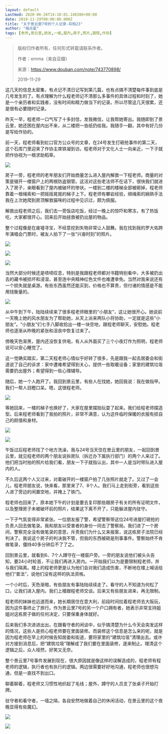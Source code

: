 ```yaml
---
layout: default
Lastmod: 2020-06-26T14:10:01.148386+00:00
date: 2019-11-29T00:00:00.000Z
title: "关于景云里7号的个人记录-存档23"
author: "端点星"
tags: [老师,景云里,朋友,一楼,屋内,房子,照片,跟程,作协]
---
```


> 版权归作者所有，任何形式转载请联系作者。
> 
> 作者：emma（来自豆瓣）
> 
> 来源：https://www.douban.com/note/743770898/
> 
> 2019-11-29

这几天的信息太密集，有点记不清日记写到第几篇，也有点搞不清楚每件事到底是几号发生的了。有点理解为什么程老师记不清那么多事件的具体过程和时刻了，她是一个亲历者和实践者，没有时间和精力做当下的记录。所以尽管这几天很累，还是很有必要随时记录。

昨天一早，程老师一口气写了十多封信，发我微信，让我帮她寄出。我随即到了景云里，她还困在屋内出不来，从二楼把一沓纸扔给我。我随手一翻，其中有好几份是写给作协的。

前一天，程老师看到虹口官方公众号的文章，在24号发生打砸抢事件的第二天，这个石库门里迎来了作协主席铁凝到访。程老师对于文化人士一向亲近，一下子就把作协视为一根求助稻草。

![](https://images.weserv.nl/?url=https%3A//ftp.bmp.ovh/imgs/2019/12/5717baccd7fab495.webp)

房子一旁，程老师的老年朋友们开始商量怎么进入屋内解救一下程老师。商量的对策是锯开一楼窗户上的两根防盗钢管。这活对这些老法师不在话下，很快我们就进入了房子，亲眼看到了屋内被破坏的惨状。一楼到二楼的楼梯全部被砸掉，程老师靠着一根绳索和一把摇摇晃晃的梯子上下。程老师有攀岩经验，绑绳索的娴熟手法我在上次她爬到房顶解救猫咪的过程中见识过，颇为佩服。

解救出程老师之后，我们去一旁饭店吃饭，经过一晚上的惊吓和寒冻，有了热饭吃，大家都很开心。回来后开始拯救被扔出屋的物品。

整个过程像是在废墟寻宝，不经意挖到失物非常让人鼓舞。我在找到我的罗大佑跨年演唱会门票时，被友人拍下了一张“兴奋时刻”的照片。

![](https://images.weserv.nl/?url=https%3A//ftp.bmp.ovh/imgs/2019/12/1762307b77f4bff3.webp)

![](https://images.weserv.nl/?url=https%3A//ftp.bmp.ovh/imgs/2019/12/dc90ad80d0870172.webp)

![](https://images.weserv.nl/?url=https%3A//ftp.bmp.ovh/imgs/2019/12/e8bf422614f76914.webp)

当然大部分时候还是啧啧叹息，特别是我跟程老师都对书籍特别看中，大多被扔出去的藏书被损坏和浸湿，甚至连中央精神红色文件也难遭幸免。当然对我来说还有一个损失就是桌游。有些东西虽然还能买到，价格也不算贵，但付诸的情感是不能用钱衡量的。

![](https://images.weserv.nl/?url=https%3A//ftp.bmp.ovh/imgs/2019/12/8406339c46067bec.webp)

从中午到下午，陆陆续续来了很多程老师眼里的“小朋友”，这让她很开心。她说前一天晚上她的风水朋友为了帮助她，从天上派来两队小将协助，一定就是这些“小朋友”。“小朋友”们七手八脚收拾出一楼一块空地，跟程老师聊天，安慰她。程老师也逐渐从昨晚的紧张和沮丧中恢复过来了。

傍晚天色渐黑，屋内还没恢复供电，有人从外面买了三个小夜灯作为照明，程老师说可以安心睡觉了。

这一觉确实踏实，第二天程老师心情似乎好转了很多，先是跟我一起去居委会和街道说了自己的诉求：家中遭难希望得到关心，提供一些取暖设备；家里的建筑垃圾需要扔出屋外；希望得到一些心理辅导。

随后，她一个人跑开了。我回到景云里，有些人在找她，她回我说：我在做指甲。我们一帮人目瞪口呆。嗯，这很程老师。

![](https://images.weserv.nl/?url=https%3A//ftp.bmp.ovh/imgs/2019/12/b4b9e4899fe7813a.webp)

等她回来，一楼的梯子也换好了，大家在屋里摆拍玩耍了起来。我们给程老师摆造型。后来程老师看到了我拍的照片，非常不满意，认为这件临时保暖的衣服有损自己的颜值和身材。

![](https://images.weserv.nl/?url=https%3A//ftp.bmp.ovh/imgs/2019/12/a7eca0e2a5bcffd8.webp)

![](https://images.weserv.nl/?url=https%3A//ftp.bmp.ovh/imgs/2019/12/164d9e70ed5e60e2.webp)

午饭过后程老师找了个地方洗澡，我与24号当天住在景云里的朋友，一起回到景云里，就见程老师的两个朋友说拆房队（拆迁办下属执行部门）的两个人来过了。他们把当时拍的照片给我们看，朋友一下子就指认出，其中一人是当时带队进入屋内的人。

不久后这两个人又过来，对着破开的一楼窗户拍了几张照片就走了。又过了一会儿，程老师朋友说，快来看，那里来了7、8个人。我们马上走到街旁，看到这些人进了旁边的闲置空地，并掩上了铁门。

程老师也回来了，原本她下午的计划是要去复印那些跟房子有关的所有证明文件，以及整理房子未被破坏前的照片，结果这下离不开了，只能躲进屋内驻守。

一下子气氛变得非常紧张。一位朋友报了警，希望警察带这位24号进屋打砸抢的负责人回去做笔录。我和朋友以受害者的身份一同去了警察局。我们进了一个房间，警察完全没有做笔录的意思，斥责我们为什么又来报案，说这栋房子法院已经判决了。我说这个房子的判决我不管，但我的东西被砸是刑事事件。警察始终不肯做笔录，僵持40多分钟后不了了之。

回到景云里，就看到6、7个人蹲守在一楼窗户旁。一旁的朋友说他们被头头告知，要24小时轮首，不让我们再进入房内。一开始我们以为是要限制程老师，并与我们隔离。楼上的程老师更是认为他们会对我们造成伤害，不断地在楼上喊话给他们“普法”，说他们没有这样的执法资格。

一个小时后，天色渐暗，有些朋友有事陆陆续续走了。看守的人不知道为何松了口，让我们进入屋内。我们上楼跟程老师交谈。后来又有些朋友进来，再无限制。

程老师的妹妹也远道而来，她长期居住在意大利，前段时间拉着程老师去大阪玩，因为这件事终止了旅行。作为景云里7号的另一个户口拥有者，她表示非常支持姐姐对这栋房子做的任何决定，只要保重身体就好。

后来我们多次进进出出，在跟看守者的闲谈中，似乎搞清楚为什么今天会突发这样的情况，这些人是担心程老师要在里面装修。而装修这个信息是怎么来的呢，就是因为程老师在早上的时候告知居委和街道，要将家里的“建筑垃圾”清理出去。或许对方接到消息后，把“建筑垃圾”理解成了我们要在里面装修，遂来制止。理清这个逻辑之后，众人哑然，好笑又无奈。

整个景云里7号事件发展到现在，很大原因就是像这样的误解造成的，程老师有程老师的逻辑，执行者也有执行的逻辑。两边很需要好好地沟通，程老师也很想沟通，但是一直找不到出口。

聊着聊着，程老师又习惯性地织起了毛线；屋外，蹲守的人员支了张桌子开始打牌。

驻守者和看守者，一墙之隔，各自安然地做着自己的休闲活动，在景云里的这个夜晚显得有些魔幻。

![](https://images.weserv.nl/?url=https%3A//ftp.bmp.ovh/imgs/2019/12/d92059d8a377ff44.webp)

![](https://images.weserv.nl/?url=https%3A//ftp.bmp.ovh/imgs/2019/12/09a8dc05a7cfbac4.webp)

